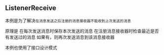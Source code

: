 ## ListenerReceive

本例是为了解决`在消息发送之后注册的消息接收器不能收到上次发送的消息`

原理是
在每次发送消息时保存本次发送的消息
在注册消息接收器时检查最近是否有发送过的消息
如果有，则再次发送消息到该消息接收器


本例也使用了接口设计模式